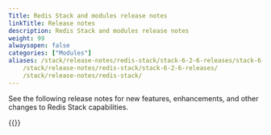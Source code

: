 ```yaml
---
Title: Redis Stack and modules release notes
linkTitle: Release notes
description: Redis Stack and modules release notes
weight: 99
alwaysopen: false
categories: ["Modules"]
aliases: /stack/release-notes/redis-stack/stack-6-2-6-releases/stack-6-2-6-v1/
    /stack/release-notes/redis-stack/stack-6-2-6-releases/
    /stack/release-notes/redis-stack/
---
```


See the following release notes for new features, enhancements, and other changes to Redis Stack capabilities.

{{<table-children columnNames="Release notes,Description" columnSources="LinkTitle,Description" enableLinks="LinkTitle" limitTags="visible">}}